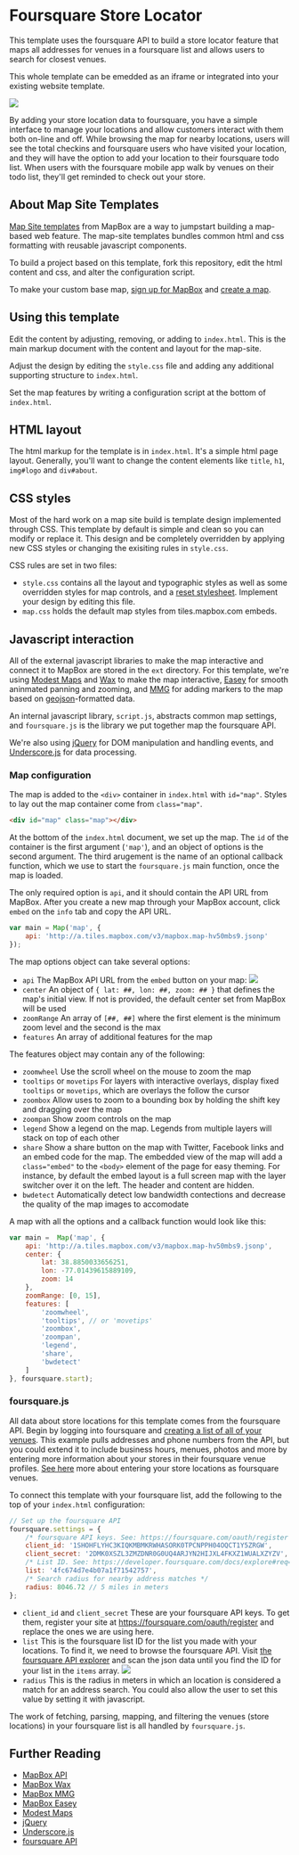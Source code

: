 # Foursquare Store Locator

This template uses the foursquare API to build a store locator feature that maps all addresses for venues in a foursquare list and allows users to search for closest venues. 

This whole template can be emedded as an iframe or integrated into your existing website template.

![](http://farm8.staticflickr.com/7098/7336417746_9fd292d2e8_c.jpg)

By adding your store location data to foursquare, you have a simple interface to manage your locations and allow customers interact with them both on-line and off. While browsing the map for nearby locations, users will see the total checkins and foursquare users who have visited your location, and they will have the option to add your location to their foursquare todo list. When users with the foursquare mobile app walk by venues on their todo list, they'll get reminded to check out your store. 

## About Map Site Templates

[Map Site templates](http://mapbox.com/map-sites) from MapBox are a way to jumpstart building a map-based web feature. The map-site templates bundles common html and css formatting with reusable javascript components. 

To build a project based on this template, fork this repository, edit the html content and css, and alter the configuration script.

To make your custom base map, [sign up for MapBox](http://mapbox.com/plans/) and [create a map](http://mapbox.com/hosting/creating/).


## Using this template

Edit the content by adjusting, removing, or adding to `index.html`. This is the main markup document with the content and layout for the map-site.

Adjust the design by editing the `style.css` file and adding any additional supporting structure to `index.html`.

Set the map features by writing a configuration script at the bottom of `index.html`. 


## HTML layout

The html markup for the template is in `index.html`. It's a simple html page layout. Generally, you'll want to change the content elements like `title`, `h1`, `img#logo` and `div#about`.


## CSS styles

Most of the hard work on a map site build is template design implemented through CSS. This template by default is simple and clean so you can modify or replace it. This design and be completely overridden by applying new CSS styles or changing the exisiting rules in `style.css`.

CSS rules are set in two files:

- `style.css` contains all the layout and typographic styles as well as some overridden styles for map controls, and a [reset stylesheet](http://meyerweb.com/eric/tools/css/reset/). Implement your design by editing this file.
- `map.css` holds the default map styles from tiles.mapbox.com embeds.


## Javascript interaction

All of the external javascript libraries to make the map interactive and connect it to MapBox are stored in the `ext` directory. For this template, we're using [Modest Maps](http://modestmaps.com/) and [Wax](http://mapbox.com/wax) to make the map interactive, [Easey](https://github.com/mapbox/easey) for smooth aninmated panning and zooming, and [MMG](http://mapbox.com/mmg/) for adding markers to the map based on [geojson](http://www.geojson.org/)-formatted data.

An internal javascript library, `script.js`, abstracts common map settings, and `foursquare.js` is the library we put together map the foursquare API.

We're also using [jQuery](http://jquery.com/) for DOM manipulation and handling events, and [Underscore.js](http://documentcloud.github.com/underscore/) for data processing.

### Map configuration

The map is added to the `<div>` container in `index.html` with `id="map"`. Styles to lay out the map container come from `class="map"`.

```html
<div id="map" class="map"></div>
```

At the bottom of the `index.html` document, we set up the map. The `id` of the container is the first argument (`'map'`), and an object of options is the second argument. The third arugement is the name of an optional callback function, which we use to start the `foursquare.js` main function, once the map is loaded. 

The only required option is `api`, and it should contain the API URL from MapBox. After you create a new map through your MapBox account, click `embed` on the `info` tab and copy the API URL.

```js
var main = Map('map', { 
    api: 'http://a.tiles.mapbox.com/v3/mapbox.map-hv50mbs9.jsonp' 
});
```

The map options object can take several options:

- `api` The MapBox API URL from the `embed` button on your map:
  ![](http://mapbox.com/images/hosting/embedding-4.png)
- `center` An object of `{ lat: ##, lon: ##, zoom: ## }` that defines the map's initial view. If not is provided, the default center set from MapBox will be used
- `zoomRange` An array of `[##, ##]` where the first element is the minimum zoom level and the second is the max
- `features` An array of additional features for the map

The features object may contain any of the following:

- `zoomwheel` Use the scroll wheel on the mouse to zoom the map
- `tooltips` or `movetips` For layers with interactive overlays, display fixed `tooltips` or `movetips`, which are overlays the follow the cursor
- `zoombox` Allow uses to zoom to a bounding box by holding the shift key and dragging over the map
- `zoompan` Show zoom controls on the map
- `legend` Show a legend on the map. Legends from multiple layers will stack on top of each other
- `share` Show a share button on the map with Twitter, Facebook links and an embed code for the map. The embedded view of the map will add a `class="embed"` to the `<body>` element of the page for easy theming. For instance, by default the embed layout is a full screen map with the layer switcher over it on the left. The header and content are hidden.
- `bwdetect` Automatically detect low bandwidth contections and decrease the quality of the map images to accomodate

A map with all the options and a callback function would look like this:

```js
var main =  Map('map', {
    api: 'http://a.tiles.mapbox.com/v3/mapbox.map-hv50mbs9.jsonp',
    center: {
        lat: 38.8850033656251,
        lon: -77.01439615889109,
        zoom: 14
    },
    zoomRange: [0, 15],
    features: [
        'zoomwheel',
        'tooltips', // or 'movetips'
        'zoombox',
        'zoompan',
        'legend',
        'share',
        'bwdetect'
    ]
}, foursquare.start);
```

### foursquare.js

All data about store locations for this template comes from the foursquare API. Begin by logging into foursquare and [creating a list of all of your venues](http://support.foursquare.com/entries/20386796-how-do-i-add-or-create-a-list). This example pulls addresses and phone numbers from the API, but you could extend it to include business hours, menues, photos and more by entering more information about your stores in their foursquare venue profiles. [See here](http://support.foursquare.com/entries/188296-how-do-i-add-my-business-to-foursquare) more about entering your store locations as foursquare venues.

To connect this template with your foursquare list, add the following to the top of your `index.html` configuration:

```js
// Set up the foursquare API
foursquare.settings = {
    /* foursquare API keys. See: https://foursquare.com/oauth/register */
    client_id: '1SHOHFLYHC3KIQKMBMKRWHASORK0TPCNPPH04OQCT1Y5ZRGW',
    client_secret: '2DMK0XSZL3ZMZDNR0G0UQ4ARJYN2HIJXL4FKXZ1WUALXZYZV',
    /* List ID. See: https://developer.foursquare.com/docs/explore#req=users/self/lists */
    list: '4fc674d7e4b07a1f71542757',
    /* Search radius for nearby address matches */
    radius: 8046.72 // 5 miles in meters
};
```

- `client_id` and `client_secret` These are your foursquare API keys. To get them, register your site at https://foursquare.com/oauth/register and replace the ones we are using here.
- `list` This is the foursquare list ID for the list you made with your locations. To find it, we need to browse the foursquare API. Visit [the foursquare API explorer](https://developer.foursquare.com/docs/explore#req=users/self/lists) and scan the json data until you find the ID for your list in the `items` array.
  ![](https://img.skitch.com/20120604-geg541i387j3jw176181unef7w.jpg)
- `radius` This is the radius in meters in which an location is considered a match for an address search. You could also allow the user to set this value by setting it with javascript.

The work of fetching, parsing, mapping, and filtering the venues (store locations) in your foursquare list is all handled by `foursquare.js`. 

## Further Reading

* [MapBox API](http://mapbox.com/hosting/api/)
* [MapBox Wax](http://mapbox.com/wax/)
* [MapBox MMG](http://mapbox.com/mmg/)
* [MapBox Easey](http://mapbox.com/easey/)
* [Modest Maps](http://modestmaps.com/)
* [jQuery](http://jquery.com/)
* [Underscore.js](http://documentcloud.github.com/underscore/)
* [foursquare API](https://developer.foursquare.com/)